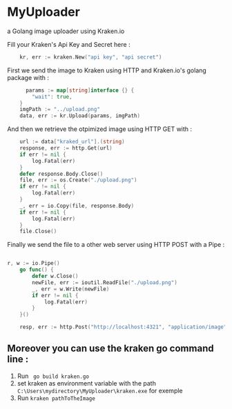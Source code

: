 # MyUploader
a Golang image uploader using Kraken.io 

Fill your Kraken's Api Key and Secret here :
```go
    kr, err := kraken.New("api key", "api secret")
```

First we send the image to Kraken using HTTP and Kraken.io's golang package with :
```go
      params := map[string]interface {} {
        "wait": true,
    }
    imgPath := "../upload.png"
    data, err := kr.Upload(params, imgPath)
```

And then we retrieve the otpimized image using HTTP GET with :
```go
    url := data["kraked_url"].(string)
    response, err := http.Get(url)
    if err != nil {
        log.Fatal(err)
    }
    defer response.Body.Close()
    file, err := os.Create("./upload.png")
    if err != nil {
        log.Fatal(err)
    }
    _, err = io.Copy(file, response.Body)
    if err != nil {
        log.Fatal(err)
    }
    file.Close()
```

Finally we send the file to a other web server using HTTP POST with a Pipe :
```go

r, w := io.Pipe()
	go func() {
		defer w.Close()
    	newFile, err := ioutil.ReadFile("./upload.png")
		_, err = w.Write(newFile)
	    if err != nil {
	        log.Fatal(err)
	    }
	}()

	resp, err := http.Post("http://localhost:4321", "application/image", r)
  ```

## Moreover you can use the kraken go command line :
1. Run `` go build kraken.go``
2. set kraken as environment variable with the path `` C:\Users\mydirectory\MyUploader\kraken.exe`` for exemple
3. Run `` kraken pathToTheImage ``
